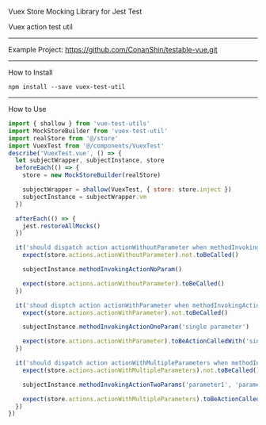 Vuex Store Mocking Library for Jest Test

Vuex action test util

--------------------------------------------------------

Example Project: https://github.com/ConanShin/testable-vue.git

--------------------------------------------------------

How to Install
```
npm install --save vuex-test-util
```

--------------------------------------------------------

How to Use
```js
import { shallow } from 'vue-test-utils'
import MockStoreBuilder from 'vuex-test-util'
import realStore from '@/store'
import VuexTest from '@/components/VuexTest'
describe('VuexTest.vue', () => {
  let subjectWrapper, subjectInstance, store
  beforeEach(() => {
    store = new MockStoreBuilder(realStore)

    subjectWrapper = shallow(VuexTest, { store: store.inject })
    subjectInstance = subjectWrapper.vm
  })

  afterEach(() => {
    jest.restoreAllMocks()
  })

  it('should dispatch action actionWithoutParameter when methodInvokingAction is called without parameter', () => {
    expect(store.actions.actionWithoutParameter).not.toBeCalled()

    subjectInstance.methodInvokingActionNoParam()

    expect(store.actions.actionWithoutParameter).toBeCalled()
  })

  it('shoud disptch action actionWithParameter when methodInvokingAction is called with one parameter', () => {
    expect(store.actions.actionWithParameter).not.toBeCalled()

    subjectInstance.methodInvokingActionOneParam('single parameter')

    expect(store.actions.actionWithParameter).toBeActionCalledWith('single parameter')
  })

  it('should dispatch action actionWithMultipleParameters when methodInvokingAction is called with multiple parameters', () => {
    expect(store.actions.actionWithMultipleParameters).not.toBeCalled()

    subjectInstance.methodInvokingActionTwoParams('parameter1', 'parameter2')

    expect(store.actions.actionWithMultipleParameters).toBeActionCalledWith({firstParam: 'parameter1', secondParam: 'parameter2'})
  })
})
```
